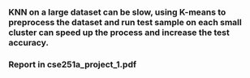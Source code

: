 ### KNN on a large dataset can be slow, using K-means to preprocess the dataset and run test sample on each small cluster can speed up the process and increase the test accuracy.

### Report in cse251a_project_1.pdf
